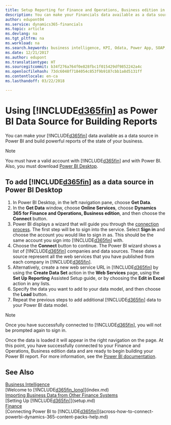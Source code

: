```yaml
---
title: Setup Reporting for Finance and Operations, Business edition in Power BI | Microsoft Docs
description: You can make your Financials data available as a data source in Power BI and build powerful reports of the state of your business.
author: edupont04
ms.service: dynamics365-financials
ms.topic: article
ms.devlang: na
ms.tgt_pltfrm: na
ms.workload: na
ms.search.keywords: business intelligence, KPI, Odata, Power App, SOAP, analysis
ms.date: 12/21/2017
ms.author: edupont
ms.translationtype: HT
ms.sourcegitcommit: b34f276a764f0e828fbc1f015429df9852242a4c
ms.openlocfilehash: 73dc6048f7184054c853f9b9187cbb1a8d5131ff
ms.contentlocale: en-ca
ms.lasthandoff: 03/22/2018

---
```

# <a name="using-included365finincludesd365finmdmd-as-power-bi-data-source-for-building-reports"></a>Using [!INCLUDE[d365fin](includes/d365fin_md.md)] as Power BI Data Source for Building Reports
You can make your [!INCLUDE[d365fin](includes/d365fin_md.md)] data available as a data source in Power BI and build powerful reports of the state of your business.  

> [!NOTE]  
> You must have a valid account with [!INCLUDE[d365fin](includes/d365fin_md.md)] and with Power BI. Also, you must download [Power BI Desktop](https://powerbi.microsoft.com/en-us/desktop/).  

## <a name="to-add-included365finincludesd365finmdmd-as-a-data-source-in-power-bi-desktop"></a>To add [!INCLUDE[d365fin](includes/d365fin_md.md)] as a data source in Power BI Desktop
1. In Power BI Desktop, in the left navigation pane, choose **Get Data**.
2. In the **Get Data** window, choose **Online Services**, choose **Dynamics 365 for Finance and Operations, Business edition**, and then choose the **Connect** button.
3. Power BI displays a wizard that will guide you through the [connection process](across-how-to-connect-powerbi-dynamics-365-content-packs-help.md). The first step will be to sign into the service. Select **Sign in** and choose the account you would like to sign in as. This should be the same account you sign into [!INCLUDE[d365fin](includes/d365fin_md.md)] with.
4. Choose the **Connect** button to continue. The Power BI wizard shows a list of [!INCLUDE[d365fin](includes/d365fin_md.md)] companies and data sources. These data source represent all the web services that you have published from each company in [!INCLUDE[d365fin](includes/d365fin_md.md)].
5. Alternatively, create a new web service URL in [!INCLUDE[d365fin](includes/d365fin_md.md)] by using the **Create Data Set** action in the **Web Services** page, using the **Set Up Reporting** Assisted Setup guide, or by choosing the **Edit in Excel** action in any lists.
6. Specify the data you want to add to your data model, and then choose the **Load** button.
7. Repeat the previous steps to add additional [!INCLUDE[d365fin](includes/d365fin_md.md)] data to your Power BI data model.

> [!NOTE]  
> Once you have successfully connected to [!INCLUDE[d365fin](includes/d365fin_md.md)], you will not be prompted again to sign in.

Once the data is loaded it will appear in the right navigation on the page. At this point, you have successfully connected to your Finance and Operations, Business edition data and are ready to begin building your Power BI report. For more information, see the [Power BI documentation](https://powerbi.microsoft.com/documentation/powerbi-landing-page/).

## <a name="see-also"></a>See Also
[Business Intelligence](bi.md)  
[Welcome to [!INCLUDE[d365fin_long](includes/d365fin_long_md.md)]](index.md)  
[Importing Business Data from Other Finance Systems](upload-data.md)  
[Setting Up [!INCLUDE[d365fin](includes/d365fin_md.md)]](setup.md)   
[Finance](finance.md)  
[Connecting Power BI to [!INCLUDE[d365fin](includes/d365fin_md.md)]](across-how-to-connect-powerbi-dynamics-365-content-packs-help.md)  

